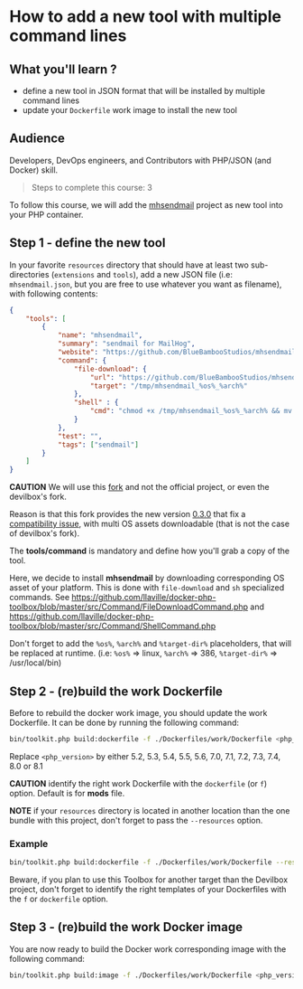 <!-- markdownlint-disable MD013 -->
# How to add a new tool with multiple command lines

## What you'll learn ?

- define a new tool in JSON format that will be installed by multiple command lines
- update your `Dockerfile` work image to install the new tool

## Audience

Developers, DevOps engineers, and Contributors with PHP/JSON (and Docker) skill.

> Steps to complete this course: 3

To follow this course, we will add the [mhsendmail](https://github.com/mailhog/mhsendmail) project as new tool into your PHP container.

## Step 1 - define the new tool

In your favorite `resources` directory that should have at least two sub-directories (`extensions` and `tools`),
add a new JSON file (i.e: `mhsendmail.json`, but you are free to use whatever you want as filename), with following contents:

```json
{
    "tools": [
        {
            "name": "mhsendmail",
            "summary": "sendmail for MailHog",
            "website": "https://github.com/BlueBambooStudios/mhsendmail",
            "command": {
                "file-download": {
                    "url": "https://github.com/BlueBambooStudios/mhsendmail/releases/download/v0.3.0/mhsendmail_%os%_%arch%",
                    "target": "/tmp/mhsendmail_%os%_%arch%"
                },
                "shell" : {
                    "cmd": "chmod +x /tmp/mhsendmail_%os%_%arch% && mv /tmp/mhsendmail_%os%_%arch% %target-dir%/mhsendmail"
                }
            },
            "test": "",
            "tags": ["sendmail"]
        }
    ]
}
```

**CAUTION** We will use this [fork](https://github.com/BlueBambooStudios/mhsendmail) and not the official project, or even the devilbox's fork.

Reason is that this fork provides the new version [0.3.0](https://github.com/BlueBambooStudios/mhsendmail/releases/tag/v0.3.0)
that fix a [compatibility issue](https://github.com/mailhog/mhsendmail/pull/19), with multi OS assets downloadable
(that is not the case of devilbox's fork).

The **tools/command** is mandatory and define how you'll grab a copy of the tool.

Here, we decide to install **mhsendmail** by downloading corresponding OS asset of your platform.
This is done with `file-download` and `sh` specialized commands.
See <https://github.com/llaville/docker-php-toolbox/blob/master/src/Command/FileDownloadCommand.php>
and <https://github.com/llaville/docker-php-toolbox/blob/master/src/Command/ShellCommand.php>

Don't forget to add the `%os%`, `%arch%` and `%target-dir%` placeholders, that will be replaced at runtime.
(i.e: `%os%` => linux, `%arch%` => 386, `%target-dir%` => /usr/local/bin)

## Step 2 - (re)build the work Dockerfile

Before to rebuild the docker work image, you should update the work Dockerfile.
It can be done by running the following command:

```bash
bin/toolkit.php build:dockerfile -f ./Dockerfiles/work/Dockerfile <php_version>
```

Replace `<php_version>` by either 5.2, 5.3, 5.4, 5.5, 5.6, 7.0, 7.1, 7.2, 7.3, 7.4, 8.0 or 8.1

**CAUTION** identify the right work Dockerfile with the `dockerfile` (or `f`) option. Default is for **mods** file.

**NOTE** if your `resources` directory is located in another location than the one bundle with this project,
don't forget to pass the `--resources` option.

### Example

```bash
bin/toolkit.php build:dockerfile -f ./Dockerfiles/work/Dockerfile --resources /home/me/my-project/Dockerfiles/work/Dockerfile 7.4
```

Beware, if you plan to use this Toolbox for another target than the Devilbox project, don't forget to identify the right templates
of your Dockerfiles with the `f` or `dockerfile` option.

## Step 3 - (re)build the work Docker image

You are now ready to build the Docker work corresponding image with the following command:

```bash
bin/toolkit.php build:image -f ./Dockerfiles/work/Dockerfile <php_version>
```
